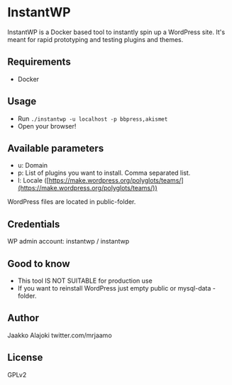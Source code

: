 # InstantWP

InstantWP is a Docker based tool to instantly spin up a WordPress site. It's meant for rapid prototyping and testing plugins and themes.

## Requirements

- Docker

## Usage

- Run `./instantwp -u localhost -p bbpress,akismet`
- Open your browser!

## Available parameters

- u: Domain
- p: List of plugins you want to install. Comma separated list.
- l: Locale ([https://make.wordpress.org/polyglots/teams/](https://make.wordpress.org/polyglots/teams/))

WordPress files are located in public-folder.

## Credentials

WP admin account: instantwp / instantwp

## Good to know

- This tool IS NOT SUITABLE for production use
- If you want to reinstall WordPress just empty public or mysql-data -folder.

## Author

Jaakko Alajoki
twitter.com/mrjaamo

## License

GPLv2
